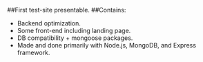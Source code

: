 ##First test-site presentable.
##Contains: 
* Backend optimization.
* Some front-end including landing page.
* DB compatibility + mongoose packages.
* Made and done primarily with Node.js, MongoDB, and Express framework.
